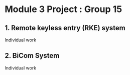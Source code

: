 # Module 3 Project : Group 15
## 1. Remote keyless entry (RKE) system

Individual work


## 2. BiCom System

Individual work





